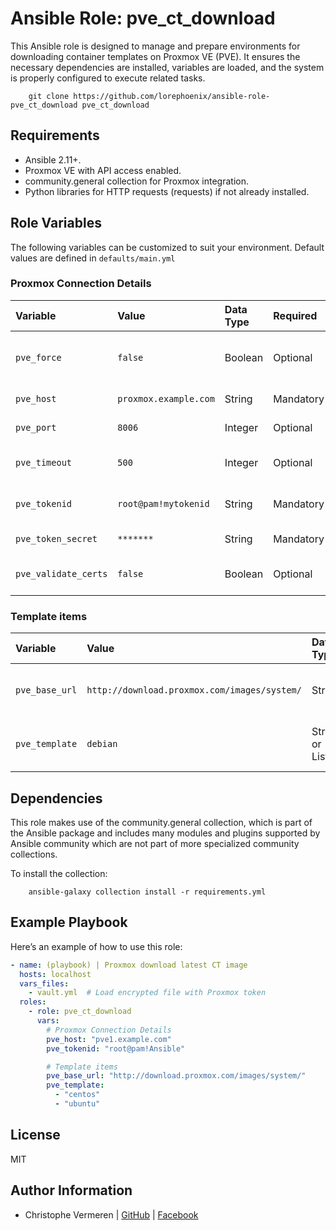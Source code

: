 Ansible Role: pve_ct_download
=========

This Ansible role is designed to manage and prepare environments for downloading container templates on Proxmox VE (PVE). It ensures the necessary dependencies are installed, variables are loaded, and the system is properly configured to execute related tasks.

```
    git clone https://github.com/lorephoenix/ansible-role-pve_ct_download pve_ct_download
```

Requirements
------------

- Ansible 2.11+.
- Proxmox VE with API access enabled.
- community.general collection for Proxmox integration.
- Python libraries for HTTP requests (requests) if not already installed.


Role Variables
--------------

The following variables can be customized to suit your environment. Default values are defined in `defaults/main.yml`

### Proxmox Connection Details

| Variable | Value | Data Type | Required | Description |
| :--- | :--- | :--- | :--- | :--- |
| `pve_force`           | `false`               | Boolean  | Optional  | Force download if the template already exists.   |  
| `pve_host`            | `proxmox.example.com` | String   | Mandatory | Proxmox host address.                            |
| `pve_port`            | `8006`                | Integer  | Optional  | Proxmox API port.                                |
| `pve_timeout`         | `500`                 | Integer  | Optional  | Timeout for template downloads.                  |
| `pve_tokenid`         | `root@pam!mytokenid`  | String   | Mandatory | API token ID for authentication.                 |
| `pve_token_secret `   | `*******`             | String   | Mandatory | API secret token                                 |
| `pve_validate_certs`  | `false`               | Boolean  | Optional  | Whether to validate SSL certificates.            |


### Template items

| Variable        | Value                                        | Data Type     | Required  | Description                            |
| :---            | :---                                         | :---          | :---      | :---                                   |
| `pve_base_url`  | `http://download.proxmox.com/images/system/` | String        | Mandatory | Base URL to fetch container templates. |
| `pve_template`  | `debian`                                     | String or List| Mandatory | The OS package name to search for.     |


Dependencies
------------

This role makes use of the community.general collection, which is part of the Ansible package and includes many modules and plugins supported by Ansible community which are not part of more specialized community collections.

To install the collection:
```
    ansible-galaxy collection install -r requirements.yml
```


Example Playbook
----------------

Here’s an example of how to use this role:

```yaml
- name: (playbook) | Proxmox download latest CT image
  hosts: localhost
  vars_files:
    - vault.yml  # Load encrypted file with Proxmox token
  roles:
    - role: pve_ct_download
      vars:
        # Proxmox Connection Details
        pve_host: "pve1.example.com"
        pve_tokenid: "root@pam!Ansible"

        # Template items
        pve_base_url: "http://download.proxmox.com/images/system/"
        pve_template: 
          - "centos"
          - "ubuntu"
```

License
-------

MIT

Author Information
------------------

- Christophe Vermeren | [GitHub](https://github.com/lorephoenix) | [Facebook](https://www.facebook.com/cvermeren)
